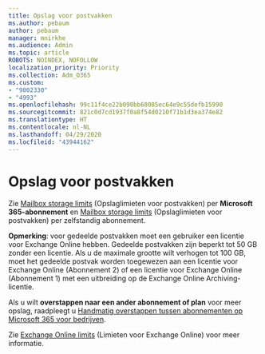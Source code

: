 ```yaml
---
title: Opslag voor postvakken
ms.author: pebaum
author: pebaum
manager: mnirkhe
ms.audience: Admin
ms.topic: article
ROBOTS: NOINDEX, NOFOLLOW
localization_priority: Priority
ms.collection: Adm_O365
ms.custom:
- "9002330"
- "4993"
ms.openlocfilehash: 99c11f4ce22b090bb68085ec64e9c55defb15990
ms.sourcegitcommit: 821c0d7cd1937f0a8f54d0210f71b1d3ea374e82
ms.translationtype: HT
ms.contentlocale: nl-NL
ms.lasthandoff: 04/29/2020
ms.locfileid: "43944162"
---
```

# <a name="mailbox-storage"></a>Opslag voor postvakken

Zie [Mailbox storage limits](https://docs.microsoft.com/office365/servicedescriptions/exchange-online-service-description/exchange-online-limits#mailbox-storage-limits) (Opslaglimieten voor postvakken) per **Microsoft 365-abonnement** en [Mailbox storage limits](https://docs.microsoft.com/office365/servicedescriptions/exchange-online-service-description/exchange-online-limits#storage-limits-across-standalone-plans) (Opslaglimieten voor postvakken) per zelfstandig abonnement. 

**Opmerking**: voor gedeelde postvakken moet een gebruiker een licentie voor Exchange Online hebben. Gedeelde postvakken zijn beperkt tot 50 GB zonder een licentie. Als u de maximale grootte wilt verhogen tot 100 GB, moet het gedeelde postvak worden toegewezen aan een licentie voor Exchange Online (Abonnement 2) of een licentie voor Exchange Online (Abonnement 1) met een uitbreiding op de Exchange Online Archiving-licentie.

Als u wilt **overstappen naar een ander abonnement of plan** voor meer opslag, raadpleegt u [Handmatig overstappen tussen abonnementen op Microsoft 365 voor bedrijven](https://docs.microsoft.com/microsoft-365/commerce/subscriptions/switch-plans-manually?view=o365-worldwide).

Zie [Exchange Online limits](https://docs.microsoft.com/office365/servicedescriptions/exchange-online-service-description/exchange-online-limits) (Limieten voor Exchange Online) voor meer informatie.
